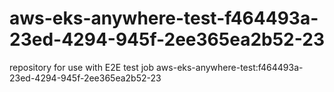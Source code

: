 # aws-eks-anywhere-test-f464493a-23ed-4294-945f-2ee365ea2b52-23
repository for use with E2E test job aws-eks-anywhere-test:f464493a-23ed-4294-945f-2ee365ea2b52-23
